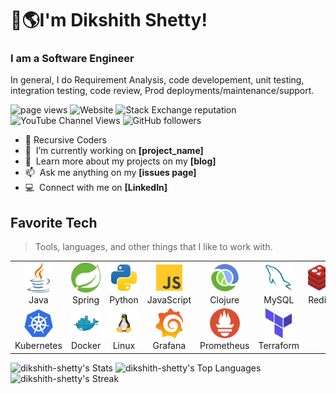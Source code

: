 
<h1 align="left" id = "dexto-title"> 👋🌎I'm Dikshith Shetty!</h1>

<h3 align="left"> I am a Software Engineer </h3>
<p align="left"> In general, I do Requirement Analysis, code developement, unit testing, integration testing, code review, Prod deployments/maintenance/support. </p>

<p align="left" style="text-decoration: none;">
  
  <a style="text-decoration: none;" href="https://github.com/dikshith-shetty">
    <img src="https://komarev.com/ghpvc/?username=dikshith-shetty" alt="page views" />
  </a>
  <a style="text-decoration: none;" href="">
    <img alt="Website" src="https://img.shields.io/website?url=https://github.com/dikshith-shetty/">
  </a>
  <a style="text-decoration: none;" href="https://stackoverflow.com/users/2271714">
    <img alt="Stack Exchange reputation" src="https://img.shields.io/stackexchange/stackoverflow/r/2271714?color=orange&label=reputation&logo=stackoverflow">
  </a>
  <a style="text-decoration: none;" href="https://www.youtube.com/channel/UCdP2mnXZnXZqEuQry1LgPXw">
    <img alt="YouTube Channel Views" src="https://img.shields.io/youtube/channel/views/UCdP2mnXZnXZqEuQry1LgPXw?style=flat&logo=youtube">
  </a>
  <a href="https://github.com/dikshith-shetty?tab=followers" style="text-decoration: none;">
    <img alt="GitHub followers" src="https://img.shields.io/github/followers/dikshith-shetty?style=flat&logo=github">
  </a>
<!--   <a href="https://github.com/abhisheknaiidu/awesome-github-profile-readme" style="text-decoration: none;">
    <img alt="Awesome" src="https://awesome.re/mentioned-badge.svg">
  </a> -->
</p>

- :office: Recursive Coders
- :seedling: &nbsp;I’m currently working on **[project_name]**
- :book: &nbsp;Learn more about my projects on my **[blog]**
- :mailbox: &nbsp;Ask me anything on my **[issues page]**
- :computer: &nbsp;Connect with me on **[LinkedIn]**

<h2 align="left" id="dexto-tech">Favorite Tech</h2>

> Tools, languages, and other things that I like to work with.

<table>
  <tr>
    <td align="center" width="96">
      <a href="#dexto-tech">
        <img src="./svg/java-svgrepo-com.svg" width="48" height="48" alt="Java" />
      </a>
      <br>Java 
    </td>
    <td align="center" width="96">
      <a href="#dexto-tech">
        <img src="./svg/spring-icon-svgrepo-com.svg" width="48" height="48" alt="Spring" />
      </a>
      <br>Spring
    </td>
    <td align="center" width="96">
      <a href="#dexto-tech">
        <img src="./svg/python-svgrepo-com.svg" width="48" height="48" alt="Python" />
      </a>
      <br>Python
    </td>
    <td align="center" width="96">
      <a href="#dexto-tech">
        <img src="./svg/js-svgrepo-com.svg" width="48" height="48" alt="JavaScript" />
      </a>
      <br>JavaScript
    </td>
    <td align="center" width="96">
      <a href="#dexto-tech">
        <img src="./svg/clojure-svgrepo-com.svg" width="48" height="48" alt="Clojure" />
      </a>
      <br>Clojure
    </td>
    <td align="center" width="96"> 
      <a href="#dexto-tech" >
        <img src="./svg/mysql-svgrepo-com.svg" width="48" height="48" alt="MySQL" />
      </a>
      <br>MySQL
    </td>
    <td align="center" width="96"> 
      <a href="#dexto-tech" >
        <img src="./svg/redis-svgrepo-com.svg" width="48" height="48" alt="Redis" />
      </a>
      <br>Redis
    </td>
    </tr>
    <tr>
    <td align="center" width="96">
      <a href="#dexto-tech" >
        <img src="./svg/kubernetes-svgrepo-com.svg" width="48" height="48" alt="Kubernetes" />
      </a>
      <br>Kubernetes
    </td>
    <td align="center" width="96"> 
      <a href="#dexto-tech" >
        <img src="./svg/docker-svgrepo-com.svg" width="48" height="48" alt="Docker" />
      </a>
      <br>Docker
    </td>
    <td align="center"  width="96">
      <a href="#dexto-tech">
        <img src="./svg/linux-svgrepo-com.svg" width="48" height="48" alt="Linux" />
      </a>
      <br>Linux
    </td>
    <td align="center" width="96">
      <a href="#dexto-tech" >
        <img src="./svg/grafana-svgrepo-com.svg" width="48" height="48" alt="Grafana" />
      </a>
      <br>Grafana
    </td>
    <td align="center" width="96">
      <a href="#dexto-tech" >
        <img src="./svg/prometheus-svgrepo-com.svg" width="48" height="48" alt="Prometheus" />
      </a>
      <br>Prometheus
    </td>
    <td align="center" width="96">
      <a href="#dexto-tech" >
        <img src="./svg/terraform-icon-svgrepo-com.svg" width="48" height="48" alt="Terraform" />
      </a>
      <br>Terraform
    </td>
  </tr>
</table>


![dikshith-shetty's Stats](https://github-readme-stats.vercel.app/api?username=dikshith-shetty&theme=dark&show_icons=true&hide_border=true&count_private=true)
![dikshith-shetty's Top Languages](https://github-readme-stats.vercel.app/api/top-langs/?username=dikshith-shetty&theme=dark&show_icons=true&hide_border=true&layout=compact)
![dikshith-shetty's Streak](https://github-readme-streak-stats.herokuapp.com/?user=dikshith-shetty&theme=dark&hide_border=true)



